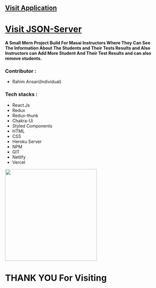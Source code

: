 <h2><a href="https://csb-opo7lb.netlify.app/" target="_blank">Visit Application</a></h2>
<h1><a href="https://rahimansari.herokuapp.com/rahi" target="_blank">Visit JSON-Server</a></h1>
<h4>A Small Mern Project Build For Masai Instructors Where They Can See The Information About The Students and Their Tests
  Results and Also Instructors can Add More Student And Their Test Results and can also remove students.
  </h4>

<h3>Contributor : </h3>
<ul>
  <li>Rahim Ansari(Individual)</li>
</ul>

<h3>Tech stacks : </h3>
<ul>
 <li>React.Js</li>
  <li>Redux</li>
  <li>Redux-thunk</li>
  <li>Chakra-Ui</li>
  <li>Styled Components</li>
  <li>HTML</li>
  <li> CSS</li>
  <li>Heroku Server</li>
  <li>NPM</li>
  <li>GIT</li>
  <li>Netlify</li>
  <li>Vercel</li>
</ul>

<img src="https://64.media.tumblr.com/d0635fa4e4bf417b33f24bd481c21f88/tumblr_ppcabrYCWy1ue08b9o1_540.gif" width="300" />
<h1>THANK YOU For Visiting</h1>
